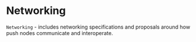 # Networking

`Networking` - includes networking specifications and proposals around how push nodes communicate and interoperate.
